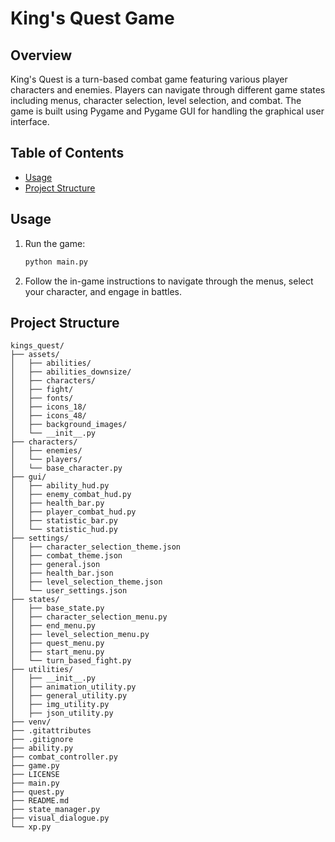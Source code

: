 # King's Quest Game

## Overview

King's Quest is a turn-based combat game featuring various player characters and enemies. Players can navigate through different game states including menus, character selection, level selection, and combat. The game is built using Pygame and Pygame GUI for handling the graphical user interface.

## Table of Contents

- [Usage](#usage)
- [Project Structure](#project-structure)

## Usage

1. Run the game:
    ```sh
    python main.py
    ```

2. Follow the in-game instructions to navigate through the menus, select your character, and engage in battles.

## Project Structure

```plaintext
kings_quest/
├── assets/
│   ├── abilities/
│   ├── abilities_downsize/
│   ├── characters/
│   ├── fight/
│   ├── fonts/
│   ├── icons_18/
│   ├── icons_48/
│   ├── background_images/
│   └── __init__.py
├── characters/
│   ├── enemies/
│   └── players/
│   └── base_character.py
├── gui/
│   ├── ability_hud.py
│   ├── enemy_combat_hud.py
│   ├── health_bar.py
│   ├── player_combat_hud.py
│   ├── statistic_bar.py
│   └── statistic_hud.py
├── settings/
│   ├── character_selection_theme.json
│   ├── combat_theme.json
│   ├── general.json
│   ├── health_bar.json
│   ├── level_selection_theme.json
│   └── user_settings.json
├── states/
│   ├── base_state.py
│   ├── character_selection_menu.py
│   ├── end_menu.py
│   ├── level_selection_menu.py
│   ├── quest_menu.py
│   ├── start_menu.py
│   └── turn_based_fight.py
├── utilities/
│   ├── __init__.py
│   ├── animation_utility.py
│   ├── general_utility.py
│   ├── img_utility.py
│   ├── json_utility.py
├── venv/
├── .gitattributes
├── .gitignore
├── ability.py
├── combat_controller.py
├── game.py
├── LICENSE
├── main.py
├── quest.py
├── README.md
├── state_manager.py
├── visual_dialogue.py
└── xp.py